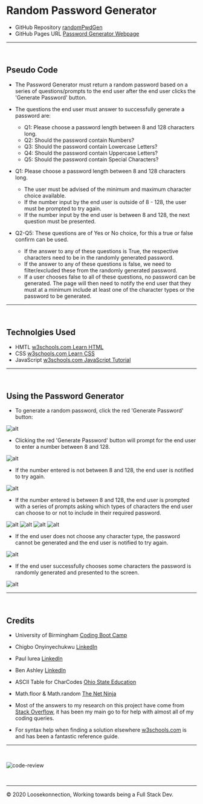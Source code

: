 # Random Password Generator


*   GitHub Repository [randomPwdGen](https://github.com/Loosekonnection/randomPwdGen)
*   GitHub Pages URL [Password Generator Webpage](https://loosekonnection.github.io/randomPwdGen/)
---

<br>

## Pseudo Code

*   The Password Generator must return a random password based on a series of questions/prompts to the end user after the end user clicks the 'Generate Password' button.

*   The questions the end user must answer to successfully generate a password are:

    *   Q1: Please choose a password length between 8 and 128 characters long.
    *   Q2: Should the password contain Numbers?
    *   Q3: Should the password contain Lowercase Letters?
    *   Q4: Should the password contain Uppercase Letters?
    *   Q5: Should the password contain Special Characters?

*   Q1: Please choose a password length between 8 and 128 characters long.

    *   The user must be advised of the minimum and maximum character choice available.
    *   If the number input by the end user is outside of 8 - 128, the user must be prompted to try again.
    *   If the number input by the end user is between 8 and 128, the next question must be presented.

*   Q2-Q5: These questions are of Yes or No choice, for this a true or false confirm can be used.

    *   If the answer to any of these questions is True, the respective characters need to be in the randomly generated password.
    *   If the answer to any of these questions is false, we need to filter/excluded these from the randomly generated password.
    *   If a user chooses false to all of these questions, no password can be generated. The page will then need to notify the end user that they must at a minimum include at least one of the character types or the password to be generated.


---

<br>

## Technolgies Used

*   HMTL [w3schools.com Learn HTML](https://www.w3schools.com/html/default.asp)
*   CSS [w3schools.com Learn CSS](https://www.w3schools.com/css/default.asp)
*   JavaScript [w3schools.com JavaScript Tutorial](https://www.w3schools.com/js/default.asp)
---

<br>

##  Using the Password Generator

*   To generate a random password, click the red 'Generate Password' button:

![alt](README_img/screenshot_01.PNG)

*   Clicking the red 'Generate Password' button will prompt for the end user to enter a number between 8 and 128.

![alt](README_img/screenshot_02.PNG)

* If the number entered is not between 8 and 128, the end user is notified to try again.

![alt](README_img/screenshot_03.PNG)

*   If the number entered is between 8 and 128, the end user is prompted with a series of prompts asking which types of characters the end user can choose to or not to include in their required password.

![alt](README_img/screenshot_04.PNG)
![alt](README_img/screenshot_05.PNG)
![alt](README_img/screenshot_06.PNG)
![alt](README_img/screenshot_07.PNG)

*   If the end user does not choose any character type, the password cannot be generated and the end user is notified to try again.

![alt](README_img/screenshot_08.PNG)

*   If the end user successfully chooses some characters the password is randomly generated and presented to the screen.

![alt](README_img/screenshot_09.PNG)


---

<br>

## Credits

*   University of Birmingham [Coding Boot Camp](https://bootcamp.birmingham.ac.uk/coding/)

*   Chigbo Onyinyechukwu [LinkedIn](https://www.linkedin.com/in/nnadi-onyinyechukwu-73726953/)

*   Paul Iurea [LinkedIn](https://www.linkedin.com/in/paul-iurea/)

* Ben Ashley [LinkedIn](https://www.linkedin.com/in/bashley1/)

*   ASCII Table for CharCodes [Ohio State Education](https://www.asc.ohio-state.edu/demarneffe.1/LING5050/material/characters.html)

*   Math.floor & Math.random [The Net Ninja](https://www.youtube.com/channel/UCW5YeuERMmlnqo4oq8vwUpg)

*   Most of the answers to my research on this project have come from [Stack Overflow](https://stackoverflow.com/), it has been my main go to for help with almost all of my coding queries.

* For syntax help when finding a solution elsewhere [w3schools.com](https://www.w3schools.com/jsref/default.asp) is and has been a fantastic reference guide.
---
<br>

![code-review](https://img.shields.io/badge/code--review-ready%20for%20review-green)

<br>

---
© 2020 Loosekonnection, Working towards being a Full Stack Dev.


